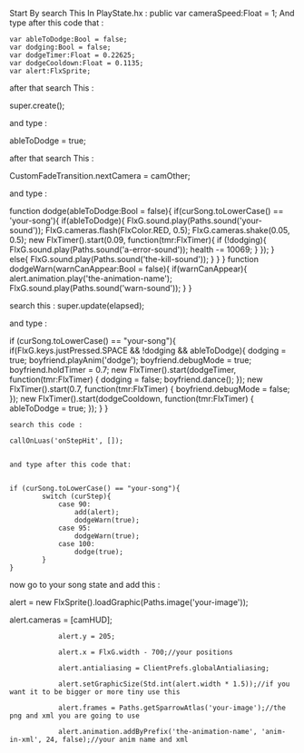Start By search This In PlayState.hx : public var cameraSpeed:Float = 1; 
And type after this code that :
        
	
	var ableToDodge:Bool = false;
	var dodging:Bool = false;
	var dodgeTimer:Float = 0.22625;
	var dodgeCooldown:Float = 0.1135;
	var alert:FlxSprite;
  
  
  after that search This : 
  
  super.create();
  
  and type : 
  
  ableToDodge = true;
  
  after that search This : 
  
  CustomFadeTransition.nextCamera = camOther;
  
  
  and type :
  
  
  function dodge(ableToDodge:Bool = false){
	if(curSong.toLowerCase() == 'your-song'){
		if(ableToDodge){
			FlxG.sound.play(Paths.sound('your-sound'));
			FlxG.cameras.flash(FlxColor.RED, 0.5);
			FlxG.cameras.shake(0.05, 0.5);
		new FlxTimer().start(0.09, function(tmr:FlxTimer){
			if (!dodging){
				FlxG.sound.play(Paths.sound('a-error-sound'));
				health -= 10069;
			}
		});
		}
		else{
			FlxG.sound.play(Paths.sound('the-kill-sound'));
		}
		}
}
function dodgeWarn(warnCanAppear:Bool = false){
	if(warnCanAppear){
		alert.animation.play('the-animation-name');
		FlxG.sound.play(Paths.sound('warn-sound'));
	}
}


search this : super.update(elapsed);


and type :


if (curSong.toLowerCase() == "your-song"){
			if(FlxG.keys.justPressed.SPACE && !dodging && ableToDodge){
				dodging = true;
				boyfriend.playAnim('dodge');
				boyfriend.debugMode = true;
				boyfriend.holdTimer = 0.7;
			new FlxTimer().start(dodgeTimer, function(tmr:FlxTimer)
                {
                dodging = false;
                boyfriend.dance();
				});
			new FlxTimer().start(0.7, function(tmr:FlxTimer)
				{
				boyfriend.debugMode = false;
				});
			new FlxTimer().start(dodgeCooldown, function(tmr:FlxTimer) 
				{
					ableToDodge = true;
				});
			}
		}
    
    
    search this code : 
    
    callOnLuas('onStepHit', []);
    
    
    and type after this code that:
    
    
    if (curSong.toLowerCase() == "your-song"){
			switch (curStep){
				case 90:
					add(alert);
					dodgeWarn(true);
				case 95:
					dodgeWarn(true);
				case 100:
					dodge(true);
			}
	}
  
  now go to your song state and add this :
  
  
  alert = new FlxSprite().loadGraphic(Paths.image('your-image'));
  
  alert.cameras = [camHUD];
				
				alert.y = 205;
				
				alert.x = FlxG.width - 700;//your positions
				
				alert.antialiasing = ClientPrefs.globalAntialiasing;
				
				alert.setGraphicSize(Std.int(alert.width * 1.5));//if you want it to be bigger or more tiny use this
				
				alert.frames = Paths.getSparrowAtlas('your-image');//the png and xml you are going to use
				
				alert.animation.addByPrefix('the-animation-name', 'anim-in-xml', 24, false);//your anim name and xml

